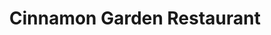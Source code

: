---
title: "Cinnamon Garden Restaurant"
address: "Main Street, Ashbourne, Co. Meath"
tel: "+353 (0)18 35 2777"
county: "Meath"
category: "Indian Restaurants"
type: "Content"
lat: "53.51332473754883"
lng: "-6.3957133293151855"
---